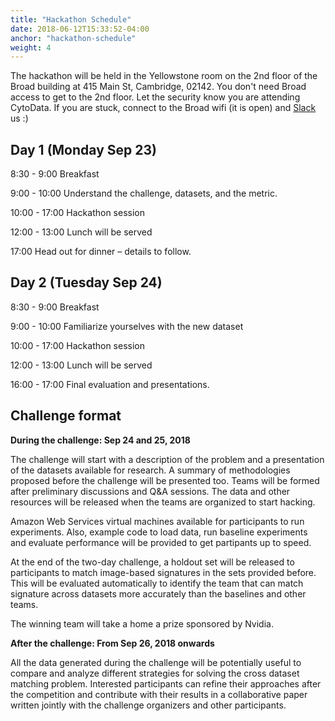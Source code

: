 ```yaml
---
title: "Hackathon Schedule"
date: 2018-06-12T15:33:52-04:00
anchor: "hackathon-schedule"
weight: 4
---
```


The hackathon will be held in the Yellowstone room on the 2nd floor of the Broad building at 415 Main St, Cambridge, 02142. You don't need Broad access to get to the 2nd floor. Let the security know you are attending CytoData. If you are stuck, connect to the Broad wifi (it is open) and [Slack](https://broad.io/cytodata_slack) us :) 

## Day 1 (Monday Sep 23)
8:30 - 9:00
Breakfast 

9:00 - 10:00
Understand the challenge, datasets, and the metric.

10:00 - 17:00 
Hackathon session

12:00 - 13:00 
Lunch will be served

17:00
Head out for dinner – details to follow.


## Day 2 (Tuesday Sep 24)
8:30 - 9:00
Breakfast 

9:00 - 10:00
Familiarize yourselves with the new dataset

10:00 - 17:00 
Hackathon session

12:00 - 13:00 
Lunch will be served

16:00 - 17:00
Final evaluation and presentations.


## Challenge format

**During the challenge: Sep 24 and 25, 2018**

The challenge will start with a description of the problem and a presentation of the datasets available for research. A summary of methodologies proposed before the challenge will be presented too. Teams will be formed after preliminary discussions and Q&A sessions. The data and other resources will be released when the teams are organized to start hacking.

Amazon Web Services virtual machines available for participants to run experiments. Also, example code to load data, run baseline experiments and evaluate performance will be provided to get partipants up to speed.

At the end of the two-day challenge, a holdout set will be released to participants to match image-based signatures in the sets provided before. This will be evaluated automatically to identify the team that can match signature across datasets more accurately than the baselines and other teams. 

The winning team will take a home a prize sponsored by Nvidia. 

**After the challenge: From Sep 26, 2018 onwards**

All the data generated during the challenge will be potentially useful to compare and analyze different strategies for solving the cross dataset matching problem. Interested participants can refine their approaches after the competition and contribute with their results in a collaborative paper written jointly with the challenge organizers and other participants.

